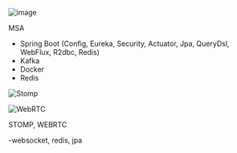 ![image](https://github.com/user-attachments/assets/0191b25c-3d46-49ca-b589-c1fef5808541)


MSA
- Spring Boot (Config, Eureka, Security, Actuator, Jpa, QueryDsl, WebFlux, R2dbc, Redis)
- Kafka
- Docker
- Redis




![Stomp](https://github.com/user-attachments/assets/5f856fd3-5d9f-4ff0-9463-3d1b6383aa51)

![WebRTC](https://github.com/user-attachments/assets/c9ae2c44-0973-4543-928c-f8eb71dd2500)


STOMP, WEBRTC

-websocket, redis, jpa
